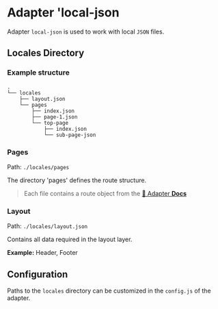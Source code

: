# Adapter 'local-json

Adapter `local-json` is used to work with local `JSON` files.

## Locales Directory

### Example structure

```
.
└── locales
    ├── layout.json
    └── pages
        ├── index.json
        ├── page-1.json
        └── top-page
            ├── index.json
            └── sub-page-json
```

### Pages

Path: `./locales/pages`

The directory 'pages' defines the route structure.  
> Each file contains a route object from the [📖 Adapter **Docs**](../../../README-ADAPTER.md)  

### Layout

Path: `./locales/layout.json`

Contains all data required in the layout layer.  

**Example:** Header, Footer

## Configuration

Paths to the `locales` directory can be customized in the `config.js` of the adapter.
